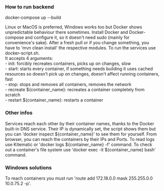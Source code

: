 ### How to run backend

docker-compose up --build

Linux or MacOS is preferred, Windows works too but Docker shows unpredictable behaviour there sometimes.
Install Docker and Docker-compose and configure it, so it doesn't need sudo (mainly for convenience's sake).
After a fresh pull or if you change something, you have to 'mvn clean install' the respective modules.
To run the services use docker-script.sh. <br>
It accepts 4 arguments: <br>
    - init: forcibly recreates containers, picks up on changes, slow <br>
    - start: starts every container, if something needs building it uses cached resources so doesn't pick up on changes,
             doesn't affect running containers, fast <br>
    - stop: stops and removes all containers, removes the network <br>
    - recreate ${container_name}: recreates a container completely from scratch <br>
    - restart ${container_name}: restarts a container <br>

### Other infos
Services reach each other by their container names, thanks to the Docker built-in DNS service.
Their IP is dynamically set, the script shows them but you can 'docker inspect ${container_name}' to see them for yourself.
From browser, you can reach the containers by their IPs and Ports.
To read logs use Kitematic or 'docker logs ${container_name} -f' command.
To check out a container's file system use 'docker exec -it ${container_name} bash' command.

### Windows solutions
To reach containers you must run 'route add 172.18.0.0 mask 255.255.0.0 10.0.75.2 -p'.